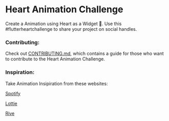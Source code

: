 # Heart Animation Challenge
Create a Animation using Heart as a Widget 💙. Use this #flutterheartchallenge to share your project on social handles.


### Contributing:
Check out [CONTRIBUTING.md](https://github.com/hiashutoshsingh/heart_animation_challenge/blob/contribute/CONTRIBUTING.md), which contains a guide for those who want to contribute to the Heart Animation Challenge.

### Inspiration:
Take Animation Insipiration from these websites:

[Spotify](https://spotify.design/article/bringing-the-spotify-heart-to-life)

[Lottie](https://lottiefiles.com/search?q=heart&category=animations)

[Rive](https://rive.app/community/search/heart/)
